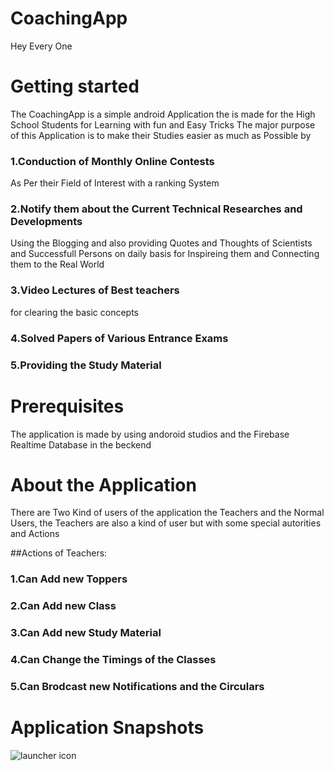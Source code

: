 # CoachingApp

Hey Every One

# Getting started

The CoachingApp is a simple android Application the is made for the High School Students for Learning with fun and Easy Tricks
The major purpose of this Application is to make their Studies easier as much as Possible by 

### 1.Conduction of Monthly Online Contests 
As Per their Field of Interest with a ranking System 
### 2.Notify them about the Current Technical Researches and Developments 
Using the Blogging and also providing Quotes and Thoughts of Scientists and Successfull Persons on daily basis for Inspireing them and Connecting
them to the Real World
### 3.Video Lectures of Best teachers
for clearing the basic concepts
### 4.Solved Papers of Various Entrance Exams
### 5.Providing the Study Material


# Prerequisites

The application is made by using andoroid studios and the Firebase Realtime Database in the beckend 


# About the Application


There are Two Kind of users of the application the Teachers and the Normal Users, the Teachers are also a kind of user but with 
some special autorities and Actions 

##Actions of Teachers:

### 1.Can Add new Toppers
### 2.Can Add new Class
### 3.Can Add new Study Material
### 4.Can Change the Timings of the Classes
### 5.Can Brodcast new Notifications and the Circulars

 # Application Snapshots
 
 ![launcher icon](ic_launcher1.png)

